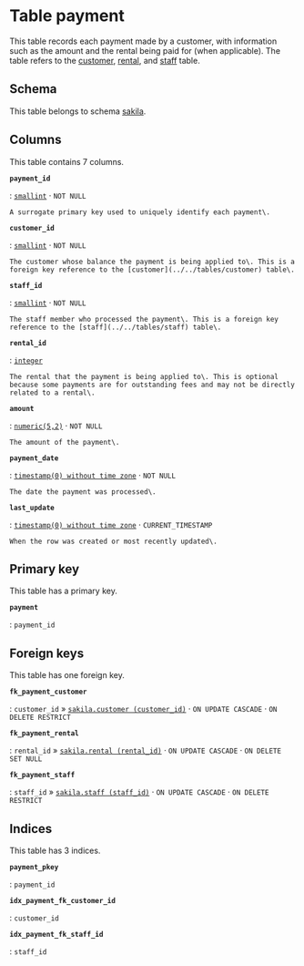 # Table **payment**

This table records each payment made by a customer, with information such as the amount and the rental being paid for \(when applicable\)\. The table refers to the [customer](../../tables/customer), [rental](../../tables/rental), and [staff](../../tables/staff) table\.

## Schema

This table belongs to schema [sakila](../../schema).

## Columns

This table contains 7 columns.

**`payment_id`**

:   [`smallint`](https://www.postgresql.org/docs/current/datatype-numeric.html) · `NOT NULL`

    A surrogate primary key used to uniquely identify each payment\.

**`customer_id`**

:   [`smallint`](https://www.postgresql.org/docs/current/datatype-numeric.html) · `NOT NULL`

    The customer whose balance the payment is being applied to\. This is a foreign key reference to the [customer](../../tables/customer) table\.

**`staff_id`**

:   [`smallint`](https://www.postgresql.org/docs/current/datatype-numeric.html) · `NOT NULL`

    The staff member who processed the payment\. This is a foreign key reference to the [staff](../../tables/staff) table\.

**`rental_id`**

:   [`integer`](https://www.postgresql.org/docs/current/datatype-numeric.html)

    The rental that the payment is being applied to\. This is optional because some payments are for outstanding fees and may not be directly related to a rental\.

**`amount`**

:   [`numeric(5,2)`](https://www.postgresql.org/docs/current/datatype-numeric.html) · `NOT NULL`

    The amount of the payment\.

**`payment_date`**

:   [`timestamp(0) without time zone`](https://www.postgresql.org/docs/current/datatype-datetime.html) · `NOT NULL`

    The date the payment was processed\.

**`last_update`**

:   [`timestamp(0) without time zone`](https://www.postgresql.org/docs/current/datatype-datetime.html) · `CURRENT_TIMESTAMP`

    When the row was created or most recently updated\.

## Primary key

This table has a primary key.

**`payment`**

:   `payment_id`

## Foreign keys

This table has one foreign key.

**`fk_payment_customer`**

:   `customer_id` » [`sakila.customer (customer_id)`](../../sakila/tables/customer) · `ON UPDATE CASCADE` · `ON DELETE RESTRICT`

**`fk_payment_rental`**

:   `rental_id` » [`sakila.rental (rental_id)`](../../sakila/tables/rental) · `ON UPDATE CASCADE` · `ON DELETE SET NULL`

**`fk_payment_staff`**

:   `staff_id` » [`sakila.staff (staff_id)`](../../sakila/tables/staff) · `ON UPDATE CASCADE` · `ON DELETE RESTRICT`

## Indices

This table has 3 indices.

**`payment_pkey`**

:   `payment_id`

**`idx_payment_fk_customer_id`**

:   `customer_id`

**`idx_payment_fk_staff_id`**

:   `staff_id`
